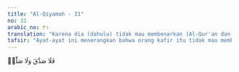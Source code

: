 ```yaml
---
title: "Al-Qiyamah - 31"
no: 31
arabic_no: ٣١
translation: "Karena dia (dahulu) tidak mau membenarkan (Al-Qur'an dan Rasul) dan tidak mau melaksanakan salat, "
tafsir: "Ayat-ayat ini menerangkan bahwa orang kafir itu tidak mau membenarkan rasul, dan berpaling dari kebenaran serta tidak mau mengerjakan salat. Ia selalu mendustakan Rasulullah dan Al-Qur'an, dan tidak mau mengesakan Allah. Ia tetap menyekutukan-Nya dan meyakini bahwa Tuhan itu berbilang. Ia juga tidak mau mengerjakan kewajiban-kewajiban yang dibebankan kepadanya, dan selalu menentang dan berpaling dari perintah Tuhan, serta terpengaruh oleh kesenangan duniawi."
---
```


فَلَا صَدَّقَ وَلَا صَلّٰىۙ
